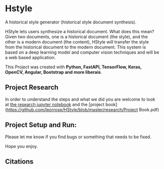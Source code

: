 # Hstyle

A historical style generator (historical style document synthesis).

HStyle lets users synthesize a historical document. What does this mean? Given two documents, one is a historical document (the style), and the other is a modern document (the content), HStyle will transfer the style from the historical document to the modern document. This system is based on a deep learning model and computer vision techniques and will be a web based application.

This Project was created with <b> Python, FastAPI, TensorFlow, Keras, OpenCV, Angular, Bootstrap and more liberais</b>. 

## Project Research

In order to understand the steps and what we did you are welcome to look at [the research jupyter notebook](https://github.com/leorrose/HStyle/blob/master/research/research_historical_style_generator.ipynb)
and the [project book](https://github.com/leorrose/HStyle/blob/master/research/Project Book.pdf)

## Project Setup and Run:



Please let me know if you find bugs or something that needs to be fixed.

Hope you enjoy.

## Citations

```sh

```

